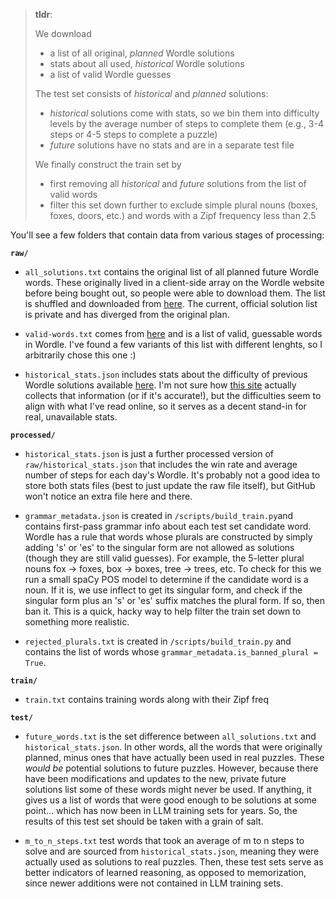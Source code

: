 >**tldr**:
>
>We download 
>- a list of all original, *planned* Wordle solutions
>- stats about all used, *historical* Wordle solutions
>- a list of valid Wordle guesses
>
>The test set consists of *historical* and *planned* solutions:
>- *historical* solutions come with stats, so we bin them into difficulty levels by the average number of steps to complete them (e.g., 3-4 steps or 4-5 steps to complete a puzzle)
>- *future* solutions have no stats and are in a separate test file
>
>We finally construct the train set by
>- first removing all *historical* and *future* solutions from the list of valid words
>- filter this set down further to exclude simple plural nouns (boxes, foxes, doors, etc.) and words with a Zipf frequency less than 2.5


You'll see a few folders that contain data from various stages of processing:

**`raw/`**

- `all_solutions.txt` contains the original list of all planned future Wordle words. These originally lived in a client-side array on the Wordle website before being bought out, so people were able to download them. The list is shuffled and downloaded from [here](https://raw.githubusercontent.com/Kinkelin/WordleCompetition/main/data/official/shuffled_real_wordles.txt). The current, official solution list is private and has diverged from the original plan.

- `valid-words.txt` comes from [here](https://gist.githubusercontent.com/dracos/dd0668f281e685bad51479e5acaadb93/raw/valid-wordle-words.txt) and is a list of valid, guessable words in Wordle. I've found a few variants of this list with different lenghts, so I arbitrarily chose this one :)

- `historical_stats.json` includes stats about the difficulty of previous Wordle solutions available [here](https://engaging-data.com/pages/scripts/wordlebot/wordlepuzzles.js). I'm not sure how [this site](https://engaging-data.com/wordle-guess-distribution/) actually collects that information (or if it's accurate!), but the difficulties seem to align with what I've read online, so it serves as a decent stand-in for real, unavailable stats.


**`processed/`**

- `historical_stats.json` is just a further processed version of `raw/historical_stats.json` that includes the win rate and average number of steps for each day's Wordle. It's probably not a good idea to store both stats files (best to just update the raw file itself), but GitHub won't notice an extra file here and there.

- `grammar_metadata.json` is created in `/scripts/build_train.py`and contains first-pass grammar info about each test set candidate word. Wordle has a rule that words whose plurals are constructed by simply adding 's' or 'es' to the singular form are not allowed as solutions (though they are still valid guesses). For example, the 5-letter plural nouns fox -> foxes, box -> boxes, tree -> trees, etc. To check for this we run a small spaCy POS model to determine if the candidate word is a noun. If it is, we use inflect to get its singular form, and check if the singular form plus an 's' or 'es' suffix matches the plural form. If so, then ban it. This is a quick, hacky way to help filter the train set down to something more realistic.

- `rejected_plurals.txt` is created in `/scripts/build_train.py` and contains the list of words whose `grammar_metadata.is_banned_plural = True`. 


**`train/`** 

- `train.txt` contains training words along with their Zipf freq

**`test/`**

- `future_words.txt` is the set difference between `all_solutions.txt` and `historical_stats.json`. In other words, all the words that were originally planned, minus ones that have actually been used in real puzzles. These *would be* potential solutions to future puzzles. However, because there have been modifications and updates to the new, private future solutions list some of these words might never be used. If anything, it gives us a list of words that were good enough to be solutions at some point... which has now been in LLM training sets for years. So, the results of this test set should be taken with a grain of salt.

- `m_to_n_steps.txt` test words that took an average of m to n steps to solve and are sourced from `historical_stats.json`, meaning they were actually used as solutions to real puzzles. Then, these test sets serve as better indicators of learned reasoning, as opposed to memorization, since newer additions were not contained in LLM training sets.